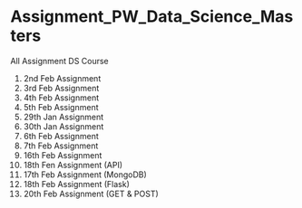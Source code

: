 # Assignment_PW_Data_Science_Masters
All Assignment DS Course

1. 2nd Feb Assignment 
2. 3rd Feb Assignment
3. 4th Feb Assignment
4. 5th Feb Assignment
5. 29th Jan Assignment
6. 30th Jan Assignment
7. 6th Feb Assignment
8. 7th Feb Assignment
9. 16th Feb Assignment
10. 18th Fen Assignment (API)
11. 17th Feb Assignment (MongoDB)
12. 18th Feb Assignment (Flask)
13. 20th Feb Assignment (GET & POST)
